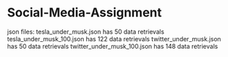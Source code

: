 # Social-Media-Assignment
json files: 
tesla_under_musk.json                has 50 data retrievals
tesla_under_musk_100.json            has 122 data retrievals
twitter_under_musk.json              has 50 data retrievals
twitter_under_musk_100.json          has 148 data retrievals
